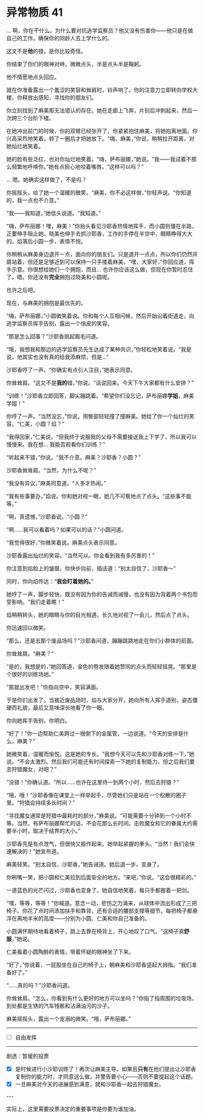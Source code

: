 # 异常物质 41

... 啊，你在干什么。为什么要对抗逃学监察员？他又没有伤害你——他只是在做自己的工作。确保你的同龄人去上学什么的。

这又不是**他**的错，是你比较奇怪。

你结束了你们的眼神对峙，微微点头，半是点头半是鞠躬。

他不情愿地点头回应。

就在你准备露出一个羞涩的笑容和耸肩时，铃声响了。你的注意力立即转向学校大楼，你释放出感知，寻找你的朋友们。

你立刻找到了麻美那无法错认的存在。她在走廊上飞奔，片刻后冲刺起来，然后一次跨三个台阶下楼。

在她冲出前门的时候，你的双臂已经张开了，你紧紧抱住麻美，将她抱离地面。你兴高采烈地笑着，转了一圈后才把她放下。“嗨，麻美，”你说，稍稍拉开距离，对她灿烂地笑着。

她的脸有些泛红，也对你灿烂地笑着。“嗨，萨布丽娜，”她说。“我——我试着不那么频繁地呼唤你。”她有点担心地咬着嘴唇。“这样可以吗？”

... 嗯。她确实这样做了，不是吗？

你摇摇头，给了她一个温暖的微笑。“麻美，你不必这样做，”你轻声说。“你知道的，我一点也不介意。”

“我——我知道，”她低头说道。“我知道。”

“嗨，萨布丽娜！嘿，麻美！”你抬头看见沙耶香热情地挥手，而小圆则僵在半路，正要伸手阻止她。晓美也伸手去抓沙耶香，工作的手停在半空中，眼睛睁得大大的。焰落后小圆一步，表情不悦。

你稍稍从麻美身边退开一点，面向你的朋友们。只是退开一点点，所以你们仍然并肩站着，但还是足够近到可以保持一只手搂着麻美。“嘿，大家好，”你回应道，挥手示意。你很想给她们一个拥抱，而且... 也许你应该这么做，但现在你暂时忍住了。嗯。你还没有**完全**拥抱过晓美和小圆呢。

也许之后吧。

现在，与麻美的拥抱是最优先的。

“嗨，萨布丽娜，”小圆微笑着说。你和每个人互相问候，然后开始沿着街道走，向逃学监察员挥手告别，露出一个俏皮的笑容。

“那是怎么回事？”沙耶香挑起眉毛问道。

“哦，我想我和那边的逃学监察员先生达成了某种共识，”你轻松地笑着说。“我是说，他其实也没有真的给我添麻烦，但是...”

沙耶香哼了一声。“你确实有点引人注目，”她表示同意。

你耸耸肩。“这又不是**我的**错，”你说。“话说回来。今天下午大家都有什么安排？”

“训练！”沙耶香立即回答，脚尖蹦跳着。“希望你们没忘记，萨布丽娜**学姐**，麻美学姐！”

你哼了一声。“当然没忘，”你说，用臀部轻轻撞了撞麻美。她给了你一个灿烂的笑容。“仁美，小圆？焰？”

“我得回家，”仁美说。“但我终于说服我的父母不需要接送我上下学了，所以我可以慢慢来。我在想... 我能否观看你们训练？”

“听起来不错，”你说。“我不介意。麻美？沙耶香？小圆？”

沙耶香耸耸肩。“当然，为什么不呢？”

“我没有异议，”麻美同意道。“人多才热闹。”

“我有些事要办，”焰说。你和她对视一眼，她几不可察地点了点头。“这些事不能等。”

“啊，真遗憾，”沙耶香说。“小圆？”

“啊……我可以看着吗？如果可以的话？”小圆问道。

“我觉得很好，”你微笑着说。麻美点头表示同意。

沙耶香露出灿烂的笑容。“当然可以。你会看到我有多厉害的！”

你注意到焰脸上的皱眉。你快步向前，插话道：“别太自信了，沙耶香～”

同时，你向焰传达：“**我会盯着她的。**”

她哼了一声，脚步轻快，既没有因为你的告诫而减慢，也没有因为背着两个书包而受影响。“我们走着瞧！”

焰稍稍转头，她的眼睛与你的目光相遇，长久地对视了一会儿，然后点了点头。

你迅速回以微笑。

“那么，还是去那个废品场吗？”沙耶香问道，蹦蹦跳跳地走在你们小群体的前面。

你耸耸肩。“麻美？”

“是的，我想是的，”她回答道，金色的卷发随着她赞同的点头而轻轻摇晃。“那里是个很好的训练场地。”

“那就出发吧！”你指向空中，笑容满面。

于是你们出发了。当接近废品场时，焰与大家分开，她向所有人挥手道别，姿态僵硬而礼貌，最后又意味深长地看了你一眼。

你向她挥手告别。你明白。

“好了！”你一边帮助仁美跨过一根倒下的金属管，一边说道。“今天的安排是什么，麻美？”

她微笑着，温暖而愉悦。这是她的专长。“我想今天可以先和沙耶香对练一下，”她说。“不会太激烈。然后我们可能还有时间探索一下她的复制能力，但之后我们要去狩猎魔女，对吧？”

“没错！”你确认道。“所以……也许在这里待一到两个小时，然后去狩猎？”

“哦，哦！”沙耶香像在课堂上一样举起手，尽管她们只是站在一个松散的圈子里。“狩猎会持续多长时间？”

“寻找魔女通常是狩猎中最耗时的部分，”麻美说。“可能需要十分钟到一个小时不等。当然，有萨布丽娜帮忙的话，不会花那么长时间。击败魔女和它的眷属大约需要半小时，取决于结界的大小。”

沙耶香先是有点泄气，但很快又振作起来。她举起紧握的拳头。“当然！我们会快速解决的！”她宣布道。

麻美轻笑。“别太自信，沙耶香，”她告诫道。她后退一步，变身了。

你咧嘴一笑，把小圆和仁美拉到后面安全的地方。“来吧，”你说。“这会很精彩的。”

一道蓝色的光芒闪过，沙耶香也变身了。她自信地笑着，每只手都握着一把剑。

“嘿，等等，等等！”你喊道。意念一动，悲伤之力涌来，从球体中流出形成了三把椅子。你花了点时间添加扶手和靠背，还有合适的腰部支撑等细节。每把椅子都悬浮在离地半米的高度——分别为小圆、仁美和你自己准备的。

小圆满怀期待地看着椅子，跳上去靠在椅背上，开心地叹了口气。“这椅子真**舒服**，”她说。

仁美看着小圆陶醉的表情，带着怀疑的眼神坐了下来。

“好了，”你说着，一屁股坐在自己的椅子上，朝麻美和沙耶香竖起大拇指。“我们准备好了。”

“……真的吗？”沙耶香问道。

你耸耸肩。“怎么，你看到有什么更好的地方可以坐吗？”你指了指周围的垃圾场，到处都是生锈的汽车残骸和沾满油污的沙子。

麻美摇摇头，露出一个宠溺的微笑。“哦，萨布丽娜。”

---

- [ ] 自由发挥

---

剧透：暂缓的投票

- [x] 是时候进行小沙耶训练了！再次让麻美主导。如果且**只有**在他们提出让沙耶香复制你的能力时，才同意这么做，并警告要小心——否则不要提起这个话题。
- [x] 一旦麻美对今天的进展感到满意，就和沙耶香一起去狩猎魔女。

---​

实际上，这里需要投票决定的重要事项是你要为谁加油。
